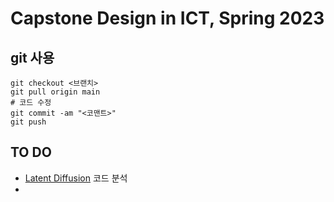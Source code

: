 # Capstone Design in ICT, Spring 2023
## git 사용
```
git checkout <브랜치>
git pull origin main
# 코드 수정
git commit -am "<코맨트>"
git push
```

## TO DO
* [Latent Diffusion](latent-diffusion/) 코드 분석
* 